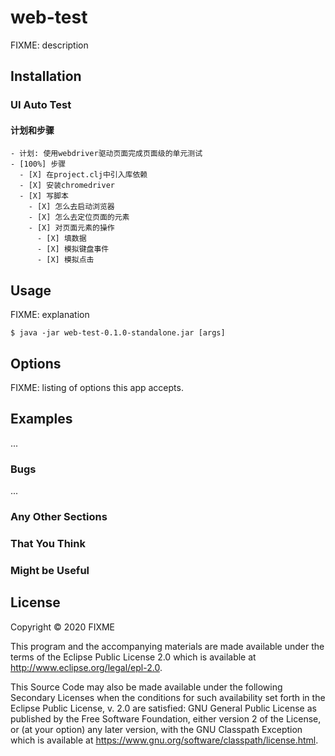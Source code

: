# web-test

FIXME: description


## Installation


### UI Auto Test
#### 计划和步骤
    - 计划: 使用webdriver驱动页面完成页面级的单元测试
    - [100%] 步骤
      - [X] 在project.clj中引入库依赖
      - [X] 安装chromedriver
      - [X] 写脚本
        - [X] 怎么去启动浏览器
        - [X] 怎么去定位页面的元素
        - [X] 对页面元素的操作
          - [X] 填数据
          - [X] 模拟键盘事件
          - [X] 模拟点击

## Usage

FIXME: explanation

    $ java -jar web-test-0.1.0-standalone.jar [args]

## Options

FIXME: listing of options this app accepts.

## Examples

...

### Bugs

...

### Any Other Sections
### That You Think
### Might be Useful

## License

Copyright © 2020 FIXME

This program and the accompanying materials are made available under the
terms of the Eclipse Public License 2.0 which is available at
http://www.eclipse.org/legal/epl-2.0.

This Source Code may also be made available under the following Secondary
Licenses when the conditions for such availability set forth in the Eclipse
Public License, v. 2.0 are satisfied: GNU General Public License as published by
the Free Software Foundation, either version 2 of the License, or (at your
option) any later version, with the GNU Classpath Exception which is available
at https://www.gnu.org/software/classpath/license.html.
